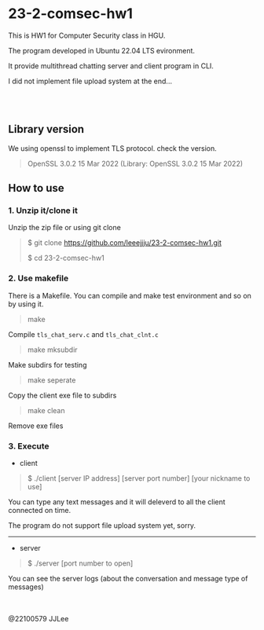 # 23-2-comsec-hw1


This is HW1 for Computer Security class in HGU.

The program developed in Ubuntu 22.04 LTS evironment.

It provide multithread chatting server and client program in CLI. 

I did not implement file upload system at the end... 


<br>
<br>


## Library version

We using openssl to implement TLS protocol. check the version.
> OpenSSL 3.0.2 15 Mar 2022 (Library: OpenSSL 3.0.2 15 Mar 2022)

## How to use

### 1. Unzip it/clone it

Unzip the zip file or using git clone

> $ git clone https://github.com/leeejjju/23-2-comsec-hw1.git
> 
> $ cd 23-2-comsec-hw1
>


### 2. Use makefile

There is a Makefile. You can compile and make test environment and so on by using it. 

> make

Compile `tls_chat_serv.c` and `tls_chat_clnt.c`

> make mksubdir

Make subdirs for testing

> make seperate

Copy the client exe file to subdirs

> make clean

Remove exe files



### 3. Execute

* client 

> $ ./client [server IP address] [server port number] [your nickname to use]

You can type any text messages and it will deleverd to all the client connected on time. 

The program do not support file upload system yet, sorry. 

---

* server

> $ ./server [port number to open]

You can see the server logs (about the conversation and message type of messages)






<br>
<br>
@22100579 JJLee